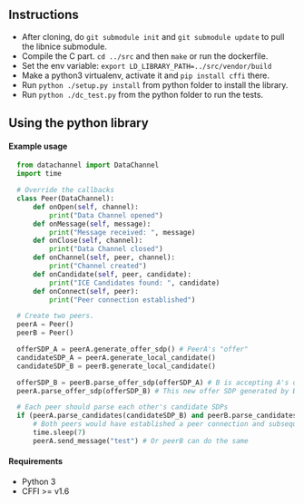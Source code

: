 ## Instructions

- After cloning, do `git submodule init` and `git submodule update` to pull the libnice submodule.
- Compile the C part. `cd ../src` and then `make` or run the dockerfile.
- Set the env variable: `export LD_LIBRARY_PATH=../src/vendor/build`
- Make a python3 virtualenv, activate it and `pip install cffi` there.
- Run `python ./setup.py install` from python folder to install the library. 
- Run `python ./dc_test.py` from the python folder to run the tests.

## Using the python library

#### Example usage
```python
  from datachannel import DataChannel
  import time

  # Override the callbacks
  class Peer(DataChannel):
      def onOpen(self, channel):
          print("Data Channel opened")
      def onMessage(self, message):
          print("Message received: ", message)
      def onClose(self, channel):
          print("Data Channel closed")
      def onChannel(self, peer, channel):
          print("Channel created")
      def onCandidate(self, peer, candidate):
          print("ICE Candidates found: ", candidate)
      def onConnect(self, peer):
          print("Peer connection established")

  # Create two peers.
  peerA = Peer()
  peerB = Peer()

  offerSDP_A = peerA.generate_offer_sdp() # PeerA's "offer"
  candidateSDP_A = peerA.generate_local_candidate()
  candidateSDP_B = peerB.generate_local_candidate()

  offerSDP_B = peerB.parse_offer_sdp(offerSDP_A) # B is accepting A's offer and generates new offer SDP
  peerA.parse_offer_sdp(offerSDP_B) # This new offer SDP generated by B is to be parsed by A

  # Each peer should parse each other's candidate SDPs
  if (peerA.parse_candidates(candidateSDP_B) and peerB.parse_candidates(candidateSDP_A)):
      # Both peers would have established a peer connection and subsequently a data channel by now
      time.sleep(7)
      peerA.send_message("test") # Or peerB can do the same

```

#### Requirements

- Python 3
- CFFI >= v1.6
